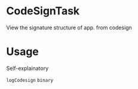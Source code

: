 # CodeSignTask
View the signature structure of app. from codesign

Usage
============

Self-explainatory

`logCodesign` `binary`
